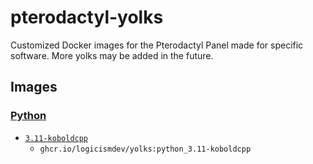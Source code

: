 # pterodactyl-yolks
Customized Docker images for the Pterodactyl Panel made for specific software. More yolks may be added in the future.

## Images

### [Python](/python)

* [`3.11-koboldcpp`](/python/3.11-koboldcpp)
  * `ghcr.io/logicismdev/yolks:python_3.11-koboldcpp`
